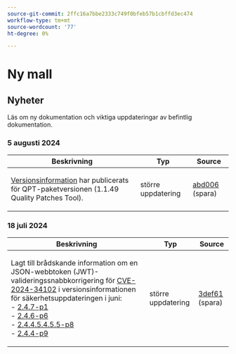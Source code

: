 ```yaml
---
source-git-commit: 2ffc16a7bbe2333c749f0bfeb57b1cbffd3ec474
workflow-type: tm+mt
source-wordcount: '77'
ht-degree: 0%

---
```

# Ny mall

## Nyheter

Läs om ny dokumentation och viktiga uppdateringar av befintlig dokumentation.

### 5 augusti 2024

<table style="table-layout:auto;">
  <thead>
    <tr>
      <th>Beskrivning</th>
      <th>Typ</th>
      <th>Source</th>
    </tr>
  </thead>
  <tbody>
    <tr>
      <td><p><a href="https://experienceleague.adobe.com/docs/commerce-operations/tools/quality-patches-tool/release-notes.html">Versionsinformation</a> har publicerats för QPT-paketversionen (1.1.49 Quality Patches Tool).</p>
</td>
      <td>större uppdatering</td>
      <td><a href="https://github.com/AdobeDocs/commerce-operations.en/commit/abd006da0182057336ba5adcd8ef198eb27e3319">abd006</a> (spara)</td>
    </tr>
  </tbody>
</table><!-- date_group -->

### 18 juli 2024

<table style="table-layout:auto;">
  <thead>
    <tr>
      <th>Beskrivning</th>
      <th>Typ</th>
      <th>Source</th>
    </tr>
  </thead>
  <tbody>
    <tr>
      <td><p>Lagt till brådskande information om en JSON-webbtoken (JWT)-valideringssnabbkorrigering för <a href="https://nvd.nist.gov/vuln/detail/CVE-2024-34102">CVE-2024-34102</a> i versionsinformationen för säkerhetsuppdateringen i juni:<br />- <a href="https://experienceleague.adobe.com/en/docs/commerce-operations/release/notes/security-patches/2-4-7-patches"> 2.4.7-p1</a><br />- <a href="https://experienceleague.adobe.com/en/docs/commerce-operations/release/notes/security-patches/2-4-6-patches">2.4.6-p6</a><br />- <a href="https://experienceleague.adobe.com/en/docs/commerce-operations/release/notes/security-patches/2-4-5-patches">2.4.4.5.4.5.5-p8 </a><br />- <a href="https://experienceleague.adobe.com/en/docs/commerce-operations/release/notes/security-patches/2-4-4-patches"> 2.4.4-p9</a></p>
</td>
      <td>större uppdatering</td>
      <td><a href="https://github.com/AdobeDocs/commerce-operations.en/commit/3def61189269c39102e5dba289b8e04c1cb68a23">3def61</a> (spara)</td>
    </tr>
  </tbody>
</table><!-- date_group --><!-- month_group --><!-- year_group -->
